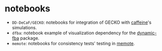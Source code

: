 # notebooks

* `DD-DeCaF/GECKO`: notebooks for integration of GECKO with [caffeine](https://caffeine.dd-decaf.eu/)'s simulations.
* `dfba`: notebook example of visualization dependency for the [dynamic-fba](https://gitlab.com/davidtourigny/dynamic-fba/merge_requests/11) package.
* `memote`: notebooks for consistency tests' testing in [memote](https://github.com/opencobra/memote/pull/678).